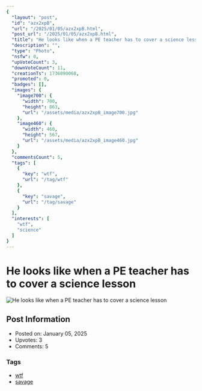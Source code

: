 ```yaml
---
{
  "layout": "post",
  "id": "azx2xpB",
  "url": "/2025/01/05/azx2xpB.html",
  "post_url": "/2025/01/05/azx2xpB.html",
  "title": "He looks like when a PE teacher has to cover a science lesson",
  "description": "",
  "type": "Photo",
  "nsfw": 0,
  "upVoteCount": 3,
  "downVoteCount": 11,
  "creationTs": 1736090068,
  "promoted": 0,
  "badges": [],
  "images": {
    "image700": {
      "width": 700,
      "height": 863,
      "url": "/assets/media/azx2xpB_image700.jpg"
    },
    "image460": {
      "width": 460,
      "height": 567,
      "url": "/assets/media/azx2xpB_image460.jpg"
    }
  },
  "commentsCount": 5,
  "tags": [
    {
      "key": "wtf",
      "url": "/tag/wtf"
    },
    {
      "key": "savage",
      "url": "/tag/savage"
    }
  ],
  "interests": [
    "wtf",
    "science"
  ]
}
---
```


# He looks like when a PE teacher has to cover a science lesson

![He looks like when a PE teacher has to cover a science lesson](/assets/media/azx2xpB_image700.jpg)

## Post Information

- Posted on: January 05, 2025
- Upvotes: 3
- Comments: 5

### Tags

- [wtf](/tag/wtf)
- [savage](/tag/savage)
